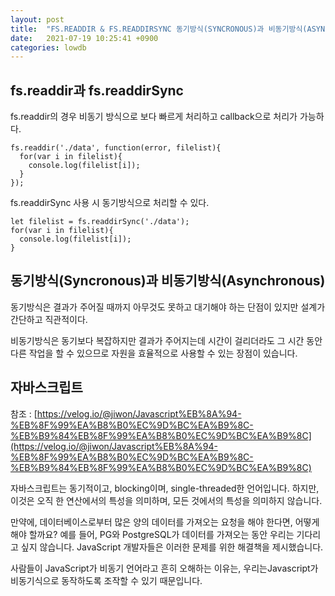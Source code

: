 ```yaml
---
layout: post
title:  "FS.READDIR & FS.READDIRSYNC 동기방식(SYNCRONOUS)과 비동기방식(ASYNCHRONOUS)"
date:   2021-07-19 10:25:41 +0900
categories: lowdb
---
```


## fs.readdir과 fs.readdirSync

fs.readdir의 경우 비동기 방식으로 보다 빠르게 처리하고 callback으로 처리가 가능하다.

```
fs.readdir('./data', function(error, filelist){
  for(var i in filelist){
    console.log(filelist[i]);
  }
});
```

fs.readdirSync 사용 시 동기방식으로 처리할 수 있다.

```
let filelist = fs.readdirSync('./data');
for(var i in filelist){
  console.log(filelist[i]);
}
```

## 동기방식(Syncronous)과 비동기방식(Asynchronous)

동기방식은 결과가 주어질 때까지 아무것도 못하고 대기해야 하는 단점이 있지만 설계가 간단하고 직관적이다.

비동기방식은 동기보다 복잡하지만 결과가 주어지는데 시간이 걸리더라도 그 시간 동안 다른 작업을 할 수 있으므로 자원을 효율적으로 사용할 수 있는 장점이 있습니다.

## 자바스크립트

참조 : [https://velog.io/@jiwon/Javascript%EB%8A%94-%EB%8F%99%EA%B8%B0%EC%9D%BC%EA%B9%8C-%EB%B9%84%EB%8F%99%EA%B8%B0%EC%9D%BC%EA%B9%8C](https://velog.io/@jiwon/Javascript%EB%8A%94-%EB%8F%99%EA%B8%B0%EC%9D%BC%EA%B9%8C-%EB%B9%84%EB%8F%99%EA%B8%B0%EC%9D%BC%EA%B9%8C)

자바스크립트는 동기적이고, blocking이며, single-threaded한 언어입니다. 하지만, 이것은 오직 한 연산에서의 특성을 의미하며, 모든 것에서의 특성을 의미하지 않습니다.

만약에, 데이터베이스로부터 많은 양의 데이터를 가져오는 요청을 해야 한다면, 어떻게 해야 할까요? 예를 들어, PG와 PostgreSQL가 데이터를 가져오는 동안 우리는 기다리고 싶지 않습니다. JavaScript 개발자들은 이러한 문제를 위한 해결책을 제시했습니다.

사람들이 JavaScript가 비동기 언어라고 흔히 오해하는 이유는, 우리는Javascript가 비동기식으로 동작하도록 조작할 수 있기 때문입니다.